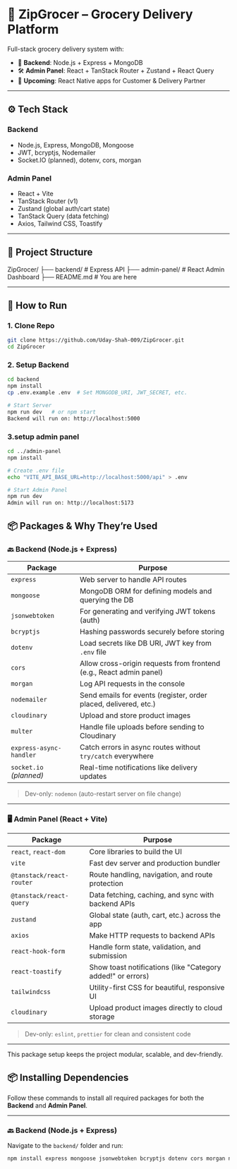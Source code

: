 # 🛒 ZipGrocer – Grocery Delivery Platform

Full-stack grocery delivery system with:

- 🧠 **Backend**: Node.js + Express + MongoDB
- 🛠️ **Admin Panel**: React + TanStack Router + Zustand + React Query
- 📱 **Upcoming**: React Native apps for Customer & Delivery Partner

---

## ⚙️ Tech Stack

### Backend
- Node.js, Express, MongoDB, Mongoose
- JWT, bcryptjs, Nodemailer
- Socket.IO (planned), dotenv, cors, morgan

### Admin Panel
- React + Vite
- TanStack Router (v1)
- Zustand (global auth/cart state)
- TanStack Query (data fetching)
- Axios, Tailwind CSS, Toastify

---

## 📁 Project Structure

ZipGrocer/
├── backend/ # Express API
├── admin-panel/ # React Admin Dashboard
├── README.md # You are here


---

## 🚀 How to Run

### 1. Clone Repo

```bash
git clone https://github.com/Uday-Shah-009/ZipGrocer.git
cd ZipGrocer
```

### 2. Setup Backend
``` bash
cd backend
npm install
cp .env.example .env  # Set MONGODB_URI, JWT_SECRET, etc.

# Start Server
npm run dev   # or npm start
Backend will run on: http://localhost:5000
```
### 3.setup admin panel
``` bash
cd ../admin-panel
npm install

# Create .env file
echo "VITE_API_BASE_URL=http://localhost:5000/api" > .env

# Start Admin Panel
npm run dev
Admin will run on: http://localhost:5173
```
## 📦 Packages & Why They’re Used

### 🔙 Backend (Node.js + Express)

| Package              | Purpose                                                                 |
|----------------------|-------------------------------------------------------------------------|
| `express`            | Web server to handle API routes                                         |
| `mongoose`           | MongoDB ORM for defining models and querying the DB                    |
| `jsonwebtoken`       | For generating and verifying JWT tokens (auth)                          |
| `bcryptjs`           | Hashing passwords securely before storing                              |
| `dotenv`             | Load secrets like DB URI, JWT key from `.env` file                      |
| `cors`               | Allow cross-origin requests from frontend (e.g., React admin panel)     |
| `morgan`             | Log API requests in the console                                         |
| `nodemailer`         | Send emails for events (register, order placed, delivered, etc.)        |
| `cloudinary`         | Upload and store product images                                         |
| `multer`             | Handle file uploads before sending to Cloudinary                       |
| `express-async-handler` | Catch errors in async routes without `try/catch` everywhere        |
| `socket.io` *(planned)* | Real-time notifications like delivery updates                        |

> Dev-only: `nodemon` (auto-restart server on file change)

---

### 🖥️ Admin Panel (React + Vite)

| Package                     | Purpose                                                               |
|-----------------------------|-----------------------------------------------------------------------|
| `react`, `react-dom`        | Core libraries to build the UI                                       |
| `vite`                      | Fast dev server and production bundler                               |
| `@tanstack/react-router`    | Route handling, navigation, and route protection                     |
| `@tanstack/react-query`     | Data fetching, caching, and sync with backend APIs                   |
| `zustand`                   | Global state (auth, cart, etc.) across the app                       |
| `axios`                     | Make HTTP requests to backend APIs                                   |
| `react-hook-form`           | Handle form state, validation, and submission                        |
| `react-toastify`            | Show toast notifications (like "Category added!" or errors)          |
| `tailwindcss`               | Utility-first CSS for beautiful, responsive UI                       |
| `cloudinary`                | Upload product images directly to cloud storage                      |

> Dev-only: `eslint`, `prettier` for clean and consistent code

---

This package setup keeps the project modular, scalable, and dev-friendly.

## 📦 Installing Dependencies

Follow these commands to install all required packages for both the **Backend** and **Admin Panel**.

---

### 🔙 Backend (Node.js + Express)

Navigate to the `backend/` folder and run:

```bash
npm install express mongoose jsonwebtoken bcryptjs dotenv cors morgan nodemailer cloudinary multer express-async-handler
```


